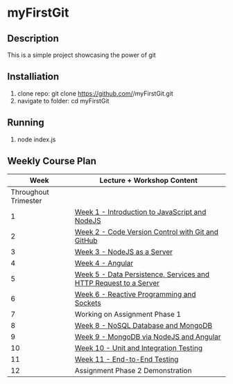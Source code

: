 # myFirstGit
## Description
This is a simple project showcasing the power of git

## Installiation
1. clone repo: git clone https://github.com/<brukernavn>/myFirstGit.git
2. navigate to folder: cd myFirstGit

## Running
1. node index.js

## Weekly Course Plan

| Week                  | Lecture + Workshop Content                                               |
|-----------------------|--------------------------------------------------------------------------|
| Throughout Trimester  |                                                                          |
| 1                     | [Week 1 - Introduction to JavaScript and NodeJS](#)                      |
| 2                     | [Week 2 - Code Version Control with Git and GitHub](#)                   |
| 3                     | [Week 3 - NodeJS as a Server](#)                                         |
| 4                     | [Week 4 - Angular](#)                                                    |
| 5                     | [Week 5 - Data Persistence, Services and HTTP Request to a Server](#)   |
| 6                     | [Week 6 - Reactive Programming and Sockets](#)                           |
| 7                     | Working on Assignment Phase 1                                            |
| 8                     | [Week 8 - NoSQL Database and MongoDB](#)                                 |
| 9                     | [Week 9 - MongoDB via NodeJS and Angular](#)                             |
| 10                    | [Week 10 - Unit and Integration Testing](#)                              |
| 11                    | [Week 11 - End-to-End Testing](#)                                        |
| 12                    | Assignment Phase 2 Demonstration                                         |


